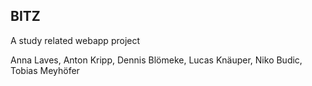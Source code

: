 ## BITZ

A study related webapp project

Anna Laves,
Anton Kripp,
Dennis Blömeke,
Lucas Knäuper,
Niko Budic,
Tobias Meyhöfer
